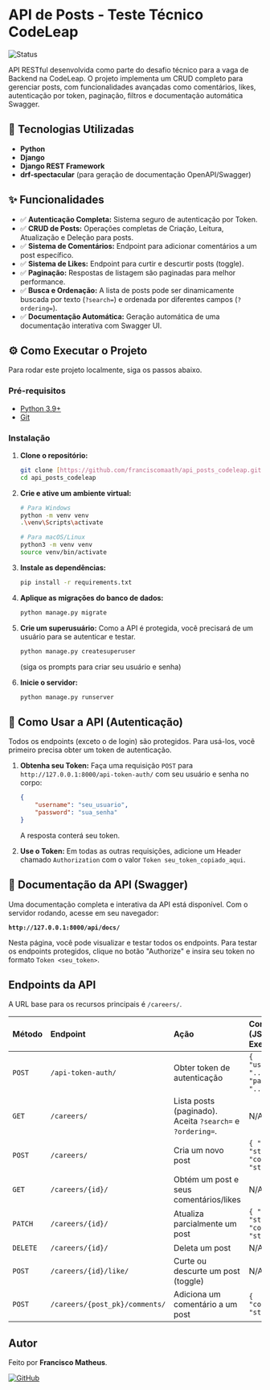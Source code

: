 # API de Posts - Teste Técnico CodeLeap

![Status](https://img.shields.io/badge/status-concluído-brightgreen)

API RESTful desenvolvida como parte do desafio técnico para a vaga de Backend na CodeLeap. O projeto implementa um CRUD completo para gerenciar posts, com funcionalidades avançadas como comentários, likes, autenticação por token, paginação, filtros e documentação automática Swagger.

## 🚀 Tecnologias Utilizadas

- **Python**
- **Django**
- **Django REST Framework**
- **drf-spectacular** (para geração de documentação OpenAPI/Swagger)

## ✨ Funcionalidades

-   ✅ **Autenticação Completa:** Sistema seguro de autenticação por Token.
-   ✅ **CRUD de Posts:** Operações completas de Criação, Leitura, Atualização e Deleção para posts.
-   ✅ **Sistema de Comentários:** Endpoint para adicionar comentários a um post específico.
-   ✅ **Sistema de Likes:** Endpoint para curtir e descurtir posts (toggle).
-   ✅ **Paginação:** Respostas de listagem são paginadas para melhor performance.
-   ✅ **Busca e Ordenação:** A lista de posts pode ser dinamicamente buscada por texto (`?search=`) e ordenada por diferentes campos (`?ordering=`).
-   ✅ **Documentação Automática:** Geração automática de uma documentação interativa com Swagger UI.

## ⚙️ Como Executar o Projeto

Para rodar este projeto localmente, siga os passos abaixo.

### **Pré-requisitos**

-   [Python 3.9+](https://www.python.org/downloads/)
-   [Git](https://git-scm.com/)

### **Instalação**

1.  **Clone o repositório:**
    ```sh
    git clone [https://github.com/franciscomaath/api_posts_codeleap.git](https://github.com/franciscomaath/api_posts_codeleap.git)
    cd api_posts_codeleap
    ```

2.  **Crie e ative um ambiente virtual:**
    ```sh
    # Para Windows
    python -m venv venv
    .\venv\Scripts\activate

    # Para macOS/Linux
    python3 -m venv venv
    source venv/bin/activate
    ```

3.  **Instale as dependências:**
    ```sh
    pip install -r requirements.txt
    ```

4.  **Aplique as migrações do banco de dados:**
    ```sh
    python manage.py migrate
    ```

5.  **Crie um superusuário:** Como a API é protegida, você precisará de um usuário para se autenticar e testar.
    ```sh
    python manage.py createsuperuser
    ```
    (siga os prompts para criar seu usuário e senha)

6.  **Inicie o servidor:**
    ```sh
    python manage.py runserver
    ```

## 🔑 Como Usar a API (Autenticação)

Todos os endpoints (exceto o de login) são protegidos. Para usá-los, você primeiro precisa obter um token de autenticação.

1.  **Obtenha seu Token:**
    Faça uma requisição `POST` para `http://127.0.0.1:8000/api-token-auth/` com seu usuário e senha no corpo:
    ```json
    {
        "username": "seu_usuario",
        "password": "sua_senha"
    }
    ```
    A resposta conterá seu token.

2.  **Use o Token:**
    Em todas as outras requisições, adicione um Header chamado `Authorization` com o valor `Token seu_token_copiado_aqui`.

## 📖 Documentação da API (Swagger)

Uma documentação completa e interativa da API está disponível. Com o servidor rodando, acesse em seu navegador:

**`http://127.0.0.1:8000/api/docs/`**

Nesta página, você pode visualizar e testar todos os endpoints. Para testar os endpoints protegidos, clique no botão "Authorize" e insira seu token no formato `Token <seu_token>`.

## Endpoints da API

A URL base para os recursos principais é `/careers/`.

| Método | Endpoint                    | Ação                                                              | Corpo (JSON) de Exemplo                              |
| :----- | :-------------------------- | :---------------------------------------------------------------- | :--------------------------------------------------- |
| `POST` | `/api-token-auth/`          | Obter token de autenticação                                       | `{ "username": "...", "password": "..." }`           |
| `GET`  | `/careers/`                 | Lista posts (paginado). Aceita `?search=` e `?ordering=`.          | N/A                                                  |
| `POST` | `/careers/`                 | Cria um novo post                                                 | `{ "title": "string", "content": "string" }`         |
| `GET`  | `/careers/{id}/`            | Obtém um post e seus comentários/likes                            | N/A                                                  |
| `PATCH`| `/careers/{id}/`            | Atualiza parcialmente um post                                     | `{ "title": "string", "content": "string" }`         |
| `DELETE`| `/careers/{id}/`            | Deleta um post                                                    | N/A                                                  |
| `POST` | `/careers/{id}/like/`       | Curte ou descurte um post (toggle)                                | N/A                                                  |
| `POST` | `/careers/{post_pk}/comments/`| Adiciona um comentário a um post                                  | `{ "content": "string" }`                            |


## Autor

Feito por **Francisco Matheus**.

[![GitHub](https://img.shields.io/badge/GitHub-franciscomaath-blue?logo=github)](https://github.com/franciscomaath)